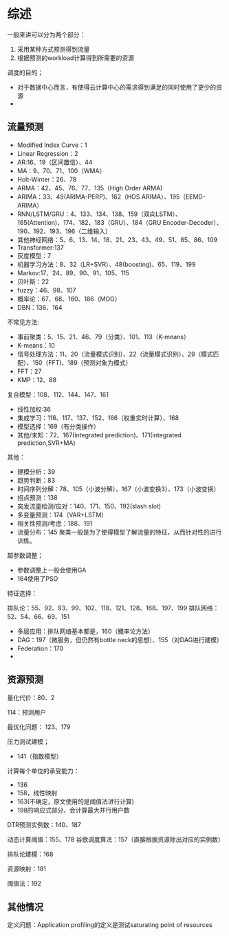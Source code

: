 # 综述

一般来讲可以分为两个部分：
1. 采用某种方式预测得到流量
2. 根据预测的workload计算得到所需要的资源

调度的目的；
* 对于数据中心而言，有使得云计算中心的需求得到满足的同时使用了更少的资源
* 

## 流量预测

* Modified Index Curve：1
* Linear Regression：2
* AR:16、19（区间置信）、44
* MA：9、70、71、100（WMA）
* Holt-Winter：26、78
* ARMA：42、45、76、77、135（High Order ARMA)
* ARIMA：33、49(ARIMA-PERP)、162（HOS ARIMA）、195（EEMD-ARIMA）
* RNN/LSTM/GRU：4、133、134、138、159（双向LSTM）、165(Attention)、174、182、183（GRU）、184（GRU Encoder-Decoder）、190、192、193、196（二维输入）
* 其他神经网络：5、6、13、14、18、21、23、43、49、51、85、86、109
* Transformer:137
* 灰度模型：7
* 机器学习方法：8、32（LR+SVR）、48(boosting)、65、119、199
* Markov:17、24、89、90、91、105、115
* 贝叶斯：22
* fuzzy：46、98、107
* 概率论：67、68、160、186（MOG）
* DBN：136、164

不常见方法:
* 事前聚类：5、15、21、46、79（分类）、101、113（K-means）
* K-means：10
* 信号处理方法：11、20（流量模式识别）、22（流量模式识别）、29（模式匹配）、150（FFT)、189（预测对象为模式）
* FFT：27
* KMP：12、88


复合模型：108、112、144、147、161
* 线性加权:36
* 集成学习：116、117、137、152、166（权重实时计算）、168
* 模型选择：169（有分类操作）
* 其他/未知：72、167(integrated prediction)、171(integrated prediction,SVR+MA)

其他：
* 建模分析：39
* 趋势判断：83
* 时间序列分解：78、105（小波分解）、167（小波变换3）、173（小波变换）
* 拐点预测：138
* 突发流量检测/应对：140、171、150、192(slash slot)
* 多变量预测：174（VAR+LSTM）
* 相关性预测/考虑：188、191
* 流量分布：145
聚类一般是为了使得模型了解流量的特征，从而针对性的进行训练。

超参数调整；

* 参数调整上一般会使用GA
* 164使用了PSO

特征选择：

排队论：55、92、93、99、102、118、121、128、168、197、199
排队网络：52、54、66、69、151

* 多层应用：排队网络基本都是，160（概率论方法）
* DAG：197（微服务，但仍然有bottle neck的思想）、155（对DAG进行建模）
* Federation：170
* 

## 资源预测

量化代价：80、2

114：预测用户

最优化问题：
123、179

压力测试建模；
* 141（指数模型）

计算每个单位的承受能力：
* 136
* 158，线性映射
* 163(不确定，原文使用的是阈值法进行计算)
* 198的响应式部分，会计算最大并行用户数

DTR预测实例数：140、187

动态计算阈值：155、178
谷歌调度算法：157（直接根据资源除出对应的实例数）

排队论建模：168

资源映射：181

阈值法：192

## 其他情况

定义问题：Application profiling的定义是测试saturating point of resources